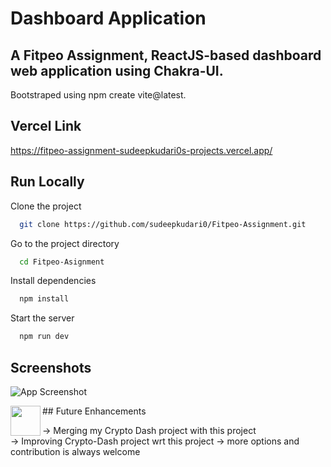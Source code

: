 
# Dashboard Application

A Fitpeo Assignment, ReactJS-based dashboard web application using 
Chakra-UI.   
-
Bootstraped using npm create vite@latest.




## Vercel Link
https://fitpeo-assignment-sudeepkudari0s-projects.vercel.app/
## Run Locally

Clone the project

```bash
  git clone https://github.com/sudeepkudari0/Fitpeo-Assignment.git
```

Go to the project directory

```bash
  cd Fitpeo-Asignment
```

Install dependencies

```bash
  npm install
```

Start the server

```bash
  npm run dev
```


## Screenshots

![App Screenshot](https://raw.github.com/sudeepkudari0/Fitpeo-Assignment/main/screenshots/fitpeo1.png)

<img src="(https://raw.github.com/sudeepkudari0/Fitpeo-Assignment/main/screenshots/fitpeo2.png)" align="left" height="48" width="48" >
<!-- ![App Screenshot|200x100](https://raw.github.com/sudeepkudari0/Fitpeo-Assignment/main/screenshots/fitpeo2.png) -->
## Future Enhancements

-> Merging my Crypto Dash project with this project  
-> Improving Crypto-Dash project wrt this project
-> more options and contribution is always welcome
